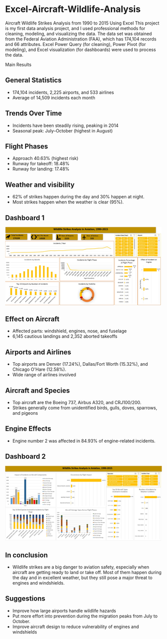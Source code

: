# Excel-Aircraft-Wildlife-Analysis
Aircraft Wildlife Strikes Analysis from 1990 to 2015 Using Excel
This project is my first data analysis project, and I used professional methods for cleaning, modeling, and visualizing the data. The data set was obtained from the Federal Aviation Administration (FAA), which has 174,104 records and 66 attributes. Excel Power Query (for cleaning), Power Pivot (for modeling), and Excel visualization (for dashboards) were used to process the data.

Main Results
## General Statistics
 - 174,104 incidents, 2,225 airports, and 533 airlines
 - Average of 14,509 incidents each month
## Trends Over Time 
 - Incidents have been steadily rising, peaking in 2014 
 - Seasonal peak: July–October (highest in August)
## Flight Phases
 - Approach 40.63% (highest risk)
 - Runway for takeoff: 18.48% 
 - Runway for landing: 17.48%
## Weather and visibility
 - 62% of strikes happen during the day and 30% happen at night. 
 - Most strikes happen when the weather is clear (95%).
## Dashboard 1
![Dashboard Screenshot](https://github.com/MohammedHewady/Excel-Aircraft-Wildlife-Analysis/blob/main/dashboard%201.jpg?raw=true)
## Effect on Aircraft
 - Affected parts: windshield, engines, nose, and fuselage
 - 6,145 cautious landings and 2,352 aborted takeoffs
## Airports and Airlines
 - Top airports are Denver (17.24%), Dallas/Fort Worth (15.32%), and Chicago O'Hare (12.58%).
 - Wide range of airlines involved
## Aircraft and Species
 - Top aircraft are the Boeing 737, Airbus A320, and CRJ100/200. 
 - Strikes generally come from unidentified birds, gulls, doves, sparrows, and pigeons
## Engine Effects
 - Engine number 2 was affected in 84.93% of engine-related incidents.
## Dashboard 2
![Dashboard Screenshot](https://github.com/MohammedHewady/Excel-Aircraft-Wildlife-Analysis/blob/main/Dashboard%202.jpg?raw=true)
## In conclusion
 - Wildlife strikes are a big danger to aviation safety, especially when aircraft are getting ready to land or take off. Most of them happen during the day and in excellent weather, but they still pose a major threat to engines and windshields.
## Suggestions
  - Improve how large airports handle wildlife hazards
  - Put more effort into prevention during the migration peaks from July to October.
  - Improve aircraft design to reduce vulnerability of engines and windshields
